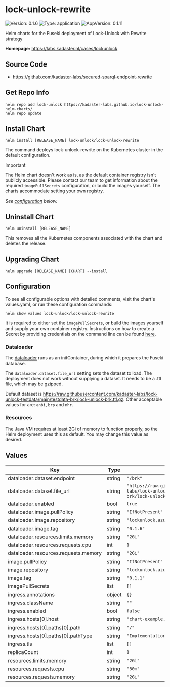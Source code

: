 # lock-unlock-rewrite

![Version: 0.1.6](https://img.shields.io/badge/Version-0.1.6-informational?style=flat-square) ![Type: application](https://img.shields.io/badge/Type-application-informational?style=flat-square) ![AppVersion: 0.1.11](https://img.shields.io/badge/AppVersion-0.1.11-informational?style=flat-square)

Helm charts for the Fuseki deployment of Lock-Unlock with Rewrite strategy

**Homepage:** <https://labs.kadaster.nl/cases/lockunlock>

## Source Code

* <https://github.com/kadaster-labs/secured-sparql-endpoint-rewrite>

## Get Repo Info
```console
helm repo add lock-unlock https://kadaster-labs.github.io/lock-unlock-helm-charts/
helm repo update
```

## Install Chart
```console
helm install [RELEASE_NAME] lock-unlock/lock-unlock-rewrite
```

The command deploys lock-unlock-rewrite on the Kubernetes cluster in the default configuration.

> [!IMPORTANT]
> The Helm chart doesn't work as is, as the default container registry isn't publicly accessible. Please contact our team to get information about the required `imagePullSecrets` configuration, or build the images yourself. The charts accommodate setting your own registry.

_See [configuration](#configuration) below._

## Uninstall Chart
```console
helm uninstall [RELEASE_NAME]
```

This removes all the Kubernetes components associated with the chart and deletes the release.

## Upgrading Chart
```console
helm upgrade [RELEASE_NAME] [CHART] --install
```

## Configuration
To see all configurable options with detailed comments, visit the chart's values.yaml, or run these configuration commands:

```console
helm show values lock-unlock/lock-unlock-rewrite
```

It is required to either set the `imagePullSecrets`, or build the images yourself and supply your own container registry. Instructions on how to create a Secret by providing credentials on the command line can be found [here](https://kubernetes.io/docs/tasks/configure-pod-container/pull-image-private-registry/#create-a-secret-by-providing-credentials-on-the-command-line).

### Dataloader
The [dataloader](https://github.com/kadaster-labs/lock-unlock-testdata/tree/main/lock-unlock-dataloader) runs as an initContainer, during which it prepares the Fuseki database.

The `dataloader.dataset.file_url` setting sets the dataset to load. The deployment does not work without supplying a dataset. It needs to be a .ttl file, which may be gzipped.

Default dataset is https://raw.githubusercontent.com/kadaster-labs/lock-unlock-testdata/main/testdata-brk/lock-unlock-brk.ttl.gz. Other acceptable values for are: `anbi`, `brp` and `nhr`.

### Resources
The Java VM requires at least 2Gi of memory to function properly, so the Helm deployment uses this as default. You may change this value as desired.

## Values

| Key | Type | Default | Description |
|-----|------|---------|-------------|
| dataloader.dataset.endpoint | string | `"/brk"` |  |
| dataloader.dataset.file_url | string | `"https://raw.githubusercontent.com/kadaster-labs/lock-unlock-testdata/main/testdata-brk/lock-unlock-brk.ttl.gz"` |  |
| dataloader.enabled | bool | `true` |  |
| dataloader.image.pullPolicy | string | `"IfNotPresent"` |  |
| dataloader.image.repository | string | `"lockunlock.azurecr.io/dataloader"` |  |
| dataloader.image.tag | string | `"0.1.6"` |  |
| dataloader.resources.limits.memory | string | `"2Gi"` |  |
| dataloader.resources.requests.cpu | int | `1` |  |
| dataloader.resources.requests.memory | string | `"2Gi"` |  |
| image.pullPolicy | string | `"IfNotPresent"` |  |
| image.repository | string | `"lockunlock.azurecr.io/rewrite"` |  |
| image.tag | string | `"0.1.1"` |  |
| imagePullSecrets | list | `[]` |  |
| ingress.annotations | object | `{}` |  |
| ingress.className | string | `""` |  |
| ingress.enabled | bool | `false` |  |
| ingress.hosts[0].host | string | `"chart-example.local"` |  |
| ingress.hosts[0].paths[0].path | string | `"/"` |  |
| ingress.hosts[0].paths[0].pathType | string | `"ImplementationSpecific"` |  |
| ingress.tls | list | `[]` |  |
| replicaCount | int | `1` |  |
| resources.limits.memory | string | `"2Gi"` |  |
| resources.requests.cpu | string | `"50m"` |  |
| resources.requests.memory | string | `"2Gi"` |  |
